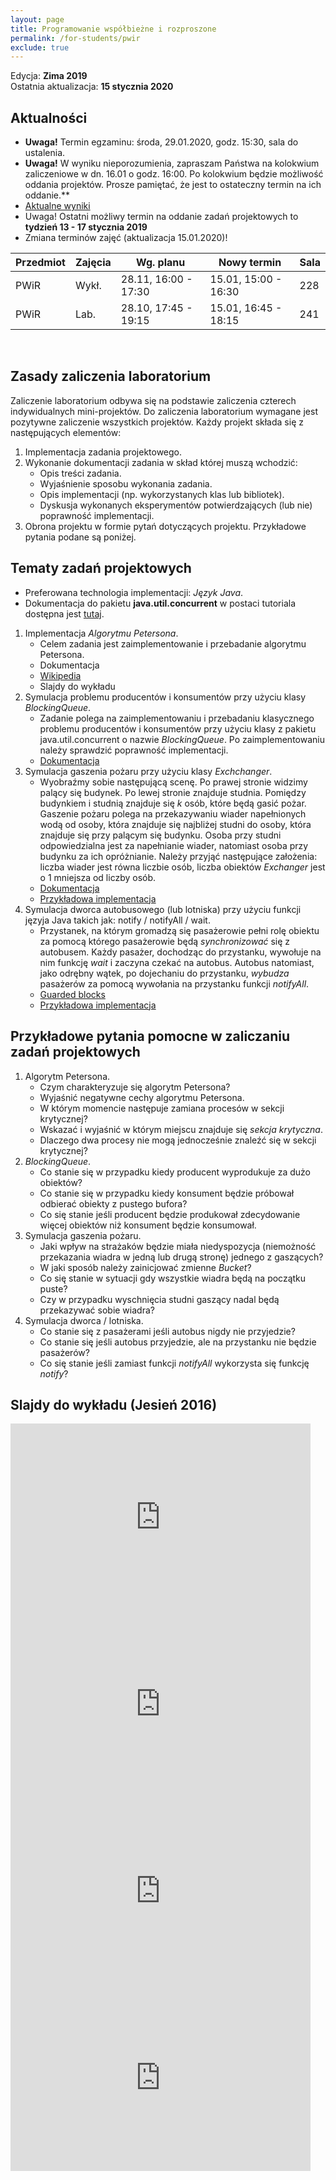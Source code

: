 ```yaml
---
layout: page
title: Programowanie współbieżne i rozproszone
permalink: /for-students/pwir
exclude: true
---
```


Edycja: **Zima 2019**<br>
Ostatnia aktualizacja: **15 stycznia 2020**

## Aktualności

* **Uwaga!** Termin egzaminu: środa, 29.01.2020, godz. 15:30, sala do ustalenia.
* **Uwaga!** W wyniku nieporozumienia, zapraszam Państwa na kolokwium zaliczeniowe w dn. 16.01 o godz. 16:00. Po kolokwium będzie możliwość oddania projektów. Prosze pamiętać, że jest to ostateczny termin na ich oddanie.**
* [Aktualne wyniki](wyniki-pwir.txt)
* Uwaga! Ostatni możliwy termin na oddanie zadań projektowych to **tydzień 13 - 17 stycznia 2019**
* Zmiana terminów zajęć (aktualizacja 15.01.2020)!

| Przedmiot | Zajęcia  | Wg. planu             | Nowy termin          | Sala |
| --------- | -------- | --------------------- | -------------------- | ---- |
| PWiR      | Wykł.    | 28.11, 16:00 - 17:30  | 15.01, 15:00 - 16:30 | 228  |
| PWiR      | Lab.     | 28.10, 17:45 - 19:15  | 15.01, 16:45 - 18:15 | 241  |

<br>

## Zasady zaliczenia laboratorium

Zaliczenie laboratorium odbywa się na podstawie zaliczenia czterech
indywidualnych mini-projektów. Do zaliczenia laboratorium wymagane
jest pozytywne zaliczenie wszystkich projektów. Każdy projekt składa
się z następujących elementów:

1. Implementacja zadania projektowego.
2. Wykonanie dokumentacji zadania w skład której muszą wchodzić:
   * Opis treści zadania.
   * Wyjaśnienie sposobu wykonania zadania.
   * Opis implementacji (np. wykorzystanych klas lub bibliotek).
   * Dyskusja wykonanych eksperymentów potwierdzających (lub nie)
     poprawność implementacji.
3. Obrona projektu w formie pytań dotyczących projektu. Przykładowe
   pytania podane są poniżej.

## Tematy zadań projektowych

* Preferowana technologia implementacji: *Język Java*.
* Dokumentacja do pakietu **java.util.concurrent** w postaci tutoriala dostępna jest [tutaj](https://docs.oracle.com/javase/tutorial/essential/concurrency/index.html).

1. Implementacja *Algorytmu Petersona*.
   * Celem zadania jest zaimplementowanie i przebadanie algorytmu
         Petersona.
   * Dokumentacja
    * [Wikipedia](https://pl.wikipedia.org/wiki/Algorytm_Petersona)
    * Slajdy do wykładu
2. Symulacja problemu producentów i konsumentów przy użyciu klasy *BlockingQueue*.
   * Zadanie polega na zaimplementowaniu i przebadaniu klasycznego
       problemu producentów i konsumentów przy użyciu klasy z pakietu
       java.util.concurrent o nazwie *BlockingQueue*. Po zaimplementowaniu
       należy sprawdzić poprawność implementacji.
   * [Dokumentacja](https://docs.oracle.com/javase/7/docs/api/java/util/concurrent/BlockingQueue.html)
3. Symulacja gaszenia pożaru przy użyciu klasy *Exchchanger*.
   * Wyobraźmy sobie następującą scenę. Po prawej stronie widzimy
       palący się budynek. Po lewej stronie znajduje studnia. Pomiędzy
       budynkiem i studnią znajduje się *k* osób, które będą gasić
       pożar. Gaszenie pożaru polega na przekazywaniu wiader
       napełnionych wodą od osoby, która znajduje się najbliżej studni
       do osoby, która znajduje się przy palącym się budynku. Osoba
       przy studni odpowiedzialna jest za napełnianie wiader,
       natomiast osoba przy budynku za ich opróżnianie. Należy przyjąć
       następujące założenia: liczba wiader jest równa liczbie osób,
       liczba obiektów *Exchanger* jest o 1 mniejsza od liczby osób.
   * [Dokumentacja](https://docs.oracle.com/javase/7/docs/api/java/util/concurrent/Exchanger.html)
   * [Przykładowa implementacja](https://github.com/piotrlasek/exchanger-demo)
4. Symulacja dworca autobusowego (lub lotniska) przy użyciu funkcji języja Java takich jak: notify / notifyAll / wait.
    * Przystanek, na którym gromadzą się pasażerowie pełni rolę
      obiektu za pomocą którego pasażerowie będą *synchronizować* się
      z autobusem. Każdy pasażer, dochodząc do przystanku, wywołuje na
      nim funkcję *wait* i zaczyna czekać na autobus. Autobus
      natomiast, jako odrębny wątek, po dojechaniu do przystanku,
      *wybudza* pasażerów za pomocą wywołania na przystanku funkcji
      *notifyAll*. 
    * [Guarded blocks](https://docs.oracle.com/javase/tutorial/essential/concurrency/guardmeth.html)
    * [Przykładowa implementacja](https://github.com/piotrlasek/bus-stop)

## Przykładowe pytania pomocne w zaliczaniu zadań projektowych

1. Algorytm Petersona.
   * Czym charakteryzuje się algorytm Petersona?
   * Wyjaśnić negatywne cechy algorytmu Petersona.
   * W którym momencie następuje zamiana procesów w sekcji krytycznej?
   * Wskazać i wyjaśnić w którym miejscu znajduje się *sekcja
     krytyczna*.
   * Dlaczego dwa procesy nie mogą jednocześnie znaleźć się w sekcji
     krytycznej?
2. *BlockingQueue*.
   * Co stanie się w przypadku kiedy producent wyprodukuje za dużo
       obiektów?
   * Co stanie się w przypadku kiedy konsument będzie próbował
       odbierać obiekty z pustego bufora?
   * Co się stanie jeśli producent będzie produkował zdecydowanie więcej
       obiektów niż konsument będzie konsumował.
3. Symulacja gaszenia pożaru.
   * Jaki wpływ na strażaków będzie miała niedyspozycja (niemożność
     przekazania wiadra w jedną lub drugą stronę) jednego z
     gaszących?
   * W jaki sposób należy zainicjować zmienne *Bucket*?
   * Co się stanie w sytuacji gdy wszystkie wiadra będą na początku
     puste?
   * Czy w przypadku wyschnięcia studni gaszący nadal będą przekazywać
     sobie wiadra?
4. Symulacja dworca / lotniska.
   * Co stanie się z pasażerami jeśli autobus nigdy nie przyjedzie?
   * Co stanie się jeśli autobus przyjedzie, ale na przystanku nie
     będzie pasażerów?
   * Co się stanie jeśli zamiast funkcji *notifyAll* wykorzysta się
     funkcję *notify*?


<!--
1. Obecność na laboratorium.
2. Implementacja i prezentacja mini-projektów.
3. Kolokwia wykładowe.
   * Terminy kolokwiów:
     * 30 listopada 2016 r. 
       * [Wyniki z pierwszego kolokwium](pwir-wyniki-2016.pdf) (do wglądu w godzinach konsultacji).
     * 18 stycznia 2016 r.
   * Materiały do przygotowania do kolokwium - dostępne wkrótce.
4. **Egzamin**.
   * **Termin zerowy:**
     * 20 stycznia 2017 r., sala 243, godz. 11:30.
   * Pierwszy termin:
     * 23 stycznia 2017 r., sala 243, godz. 9:00.
   * **Materiały do przygotowania do egzaminu i [kolokwium](pwir-kolokwium-2.pdf)**.
-->

## Slajdy do wykładu (Jesień 2016)

<iframe src="https://docs.google.com/presentation/d/1uDHyqTuH74eFHItjUmK2E1E-GVj_0vT1WCtxYCzwe2c/embed?start=false&loop=false&delayms=3000" frameborder="0" width="480" height="299" allowfullscreen="true" mozallowfullscreen="true" webkitallowfullscreen="true"></iframe>

<iframe src="https://docs.google.com/presentation/d/1-BQnhYND_cDnnxKhY0zOH7es74rOmW1RnU6SMwZhePA/embed?start=false&loop=false&delayms=3000" frameborder="0" width="480" height="299" allowfullscreen="true" mozallowfullscreen="true" webkitallowfullscreen="true"></iframe>

<iframe src="https://docs.google.com/presentation/d/e/2PACX-1vTILs3oe7eHjXxdjyn4tKi8AV1eAIhKFN5Edgomuj2GGe7xrl-9lOrBk54fcGm5AeazlZyaD8MW9wgK/embed?start=false&loop=false&delayms=3000" frameborder="0" width="480" height="299" allowfullscreen="true" mozallowfullscreen="true" webkitallowfullscreen="true"></iframe>

<iframe src="https://docs.google.com/presentation/d/15ei5fcm-6qwNDKQeB8iJOrvD-ijIN5OLTCAuPaL7Ewg/embed?start=false&loop=false&delayms=3000" frameborder="0" width="480" height="299" allowfullscreen="true" mozallowfullscreen="true" webkitallowfullscreen="true"></iframe>
